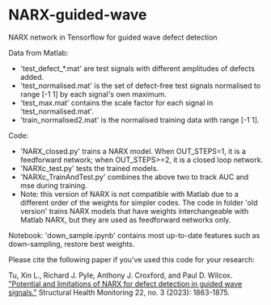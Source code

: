 # NARX-guided-wave
NARX network in Tensorflow for guided wave defect detection

Data from Matlab:
* 'test_defect_*.mat' are test signals with different amplitudes of defects added.
* 'test_normalised.mat' is the set of defect-free test signals normalised to range [-1 1] by each signal's own maximum.
* 'test_max.mat' contains the scale factor for each signal in 'test_normalised.mat'.
* 'train_normalised2.mat' is the normalised training data with range [-1 1].

Code:
* 'NARX_closed.py' trains a NARX model. When OUT_STEPS=1, it is a feedforward network; when OUT_STEPS>=2, it is a closed loop network.
* 'NARXc_test.py' tests the trained models.
* 'NARXc_TrainAndTest.py' combines the above two to track AUC and mse during training.
* Note: this version of NARX is not compatible with Matlab due to a different order of the weights for simpler codes. 
The code in folder 'old version' trains NARX models that have weights interchangeable with Matlab NARX, but they are used as feedforward networks only.

Notebook:
'down_sample.ipynb' contains most up-to-date features such as down-sampling, restore best weights.

Please cite the following paper if you've used this code for your research:

Tu, Xin L., Richard J. Pyle, Anthony J. Croxford, and Paul D. Wilcox. ["Potential and limitations of NARX for defect detection in guided wave signals."](https://journals.sagepub.com/doi/full/10.1177/14759217221113240) Structural Health Monitoring 22, no. 3 (2023): 1863-1875.
